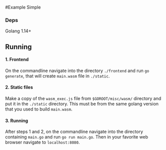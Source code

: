 #Example Simple
### Deps
Golang 1.14+
## Running
#### 1. Frontend 
On the commandline navigate into the directory `./frontend` and run `go generate`, that will create `main.wasm` file in `./static`.

#### 2. Static files
Make a copy of the `wasm_exec.js` file from `$GOROOT/misc/wasm/` directory and put it in the `./static` directory.  This must be from the same golang version that you used to build `main.wasm`.

#### 3. Running
After steps 1 and 2, on the commandline navigate into the directory containing `main.go` and run `go run main.go`. Then in your favorite web browser navigate to `localhost:8080`.


